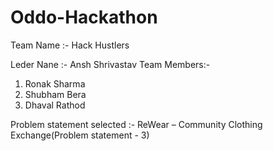 # Oddo-Hackathon
Team Name :- Hack Hustlers

Leder Nane :- Ansh Shrivastav
Team Members:-
1. Ronak Sharma
2. Shubham Bera
3. Dhaval Rathod


Problem statement selected :- ReWear – Community Clothing Exchange(Problem statement - 3)
